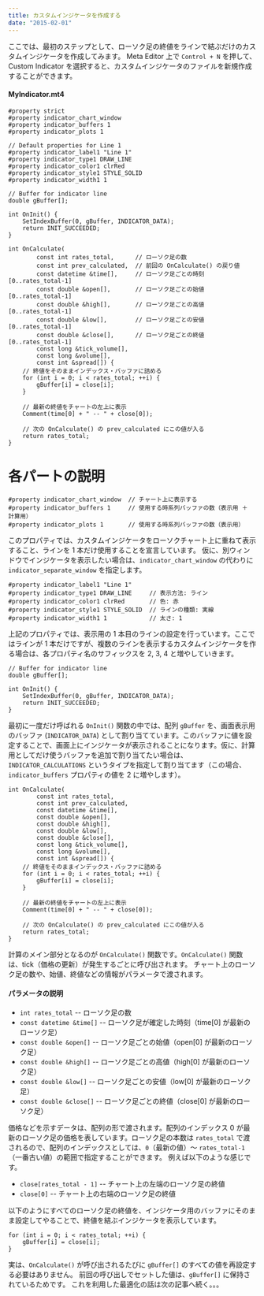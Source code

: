 ```yaml
---
title: カスタムインジケータを作成する
date: "2015-02-01"
---
```


ここでは、最初のステップとして、ローソク足の終値をラインで結ぶだけのカスタムインジケータを作成してみます。
Meta Editor 上で `Control + N` を押して、Custom Indicator を選択すると、カスタムインジケータのファイルを新規作成することができます。


#### MyIndicator.mt4

```mql
#property strict
#property indicator_chart_window
#property indicator_buffers 1
#property indicator_plots 1

// Default properties for Line 1
#property indicator_label1 "Line 1"
#property indicator_type1 DRAW_LINE
#property indicator_color1 clrRed
#property indicator_style1 STYLE_SOLID
#property indicator_width1 1

// Buffer for indicator line
double gBuffer[];

int OnInit() {
    SetIndexBuffer(0, gBuffer, INDICATOR_DATA);
    return INIT_SUCCEEDED;
}

int OnCalculate(
        const int rates_total,      // ローソク足の数
        const int prev_calculated,  // 前回の OnCalculate() の戻り値
        const datetime &time[],     // ローソク足ごとの時刻 [0..rates_total-1]
        const double &open[],       // ローソク足ごとの始値 [0..rates_total-1]
        const double &high[],       // ローソク足ごとの高値 [0..rates_total-1]
        const double &low[],        // ローソク足ごとの安値 [0..rates_total-1]
        const double &close[],      // ローソク足ごとの終値 [0..rates_total-1]
        const long &tick_volume[],
        const long &volume[],
        const int &spread[]) {
    // 終値をそのままインデックス・バッファに詰める
    for (int i = 0; i < rates_total; ++i) {
        gBuffer[i] = close[i];
    }

    // 最新の終値をチャートの左上に表示
    Comment(time[0] + " -- " + close[0]);

    // 次の OnCalculate() の prev_calculated にこの値が入る
    return rates_total;
}
```

各パートの説明
====

```mql
#property indicator_chart_window  // チャート上に表示する
#property indicator_buffers 1     // 使用する時系列バッファの数（表示用 ＋ 計算用）
#property indicator_plots 1       // 使用する時系列バッファの数（表示用）
```

このプロパティでは、カスタムインジケータをローソクチャート上に重ねて表示すること、ラインを 1 本だけ使用することを宣言しています。
仮に、別ウィンドウでインジケータを表示したい場合は、`indicator_chart_window` の代わりに `indicator_separate_window` を指定します。

```mql
#property indicator_label1 "Line 1"
#property indicator_type1 DRAW_LINE     // 表示方法: ライン
#property indicator_color1 clrRed       // 色: 赤
#property indicator_style1 STYLE_SOLID  // ラインの種類: 実線
#property indicator_width1 1            // 太さ: 1
```

上記のプロパティでは、表示用の 1 本目のラインの設定を行っています。ここではラインが 1 本だけですが、複数のラインを表示するカスタムインジケータを作る場合は、各プロパティ名のサフィックスを 2, 3, 4 と増やしていきます。

```mql
// Buffer for indicator line
double gBuffer[];

int OnInit() {
    SetIndexBuffer(0, gBuffer, INDICATOR_DATA);
    return INIT_SUCCEEDED;
}
```

最初に一度だけ呼ばれる `OnInit()` 関数の中では、配列 `gBuffer` を、画面表示用のバッファ (`INDICATOR_DATA`) として割り当てています。このバッファに値を設定することで、画面上にインジケータが表示されることになります。仮に、計算用としてだけ使うバッファを追加で割り当てたい場合は、`INDICATOR_CALCULATIONS` というタイプを指定して割り当てます（この場合、`indicator_buffers` プロパティの値を 2 に増やします）。

```mql
int OnCalculate(
        const int rates_total,
        const int prev_calculated,
        const datetime &time[],
        const double &open[],
        const double &high[],
        const double &low[],
        const double &close[],
        const long &tick_volume[],
        const long &volume[],
        const int &spread[]) {
    // 終値をそのままインデックス・バッファに詰める
    for (int i = 0; i < rates_total; ++i) {
        gBuffer[i] = close[i];
    }

    // 最新の終値をチャートの左上に表示
    Comment(time[0] + " -- " + close[0]);

    // 次の OnCalculate() の prev_calculated にこの値が入る
    return rates_total;
}
```

計算のメイン部分となるのが `OnCalculate()` 関数です。`OnCalculate()` 関数は、tick（価格の更新）が発生するごとに呼び出されます。
チャート上のローソク足の数や、始値、終値などの情報がパラメータで渡されます。

#### パラメータの説明

* `int rates_total`        -- ローソク足の数
* `const datetime &time[]` -- ローソク足が確定した時刻（time[0] が最新のローソク足）
* `const double &open[]`   -- ローソク足ごとの始値（open[0] が最新のローソク足）
* `const double &high[]`   -- ローソク足ごとの高値（high[0] が最新のローソク足）
* `const double &low[]`    -- ローソク足ごとの安値（low[0] が最新のローソク足）
* `const double &close[]`  -- ローソク足ごとの終値（close[0] が最新のローソク足）

価格などを示すデータは、配列の形で渡されます。配列のインデックス 0 が最新のローソク足の価格を表しています。ローソク足の本数は `rates_total` で渡されるので、配列のインデックスとしては、`0`（最新の値）〜 `rates_total-1`（一番古い値）の範囲で指定することができます。
例えば以下のような感じです。

* `close[rates_total - 1]` -- チャート上の左端のローソク足の終値
* `close[0]`               -- チャート上の右端のローソク足の終値

以下のようにすべてのローソク足の終値を、インジケータ用のバッファにそのまま設定してやることで、終値を結ぶインジケータを表示しています。

```mql
for (int i = 0; i < rates_total; ++i) {
    gBuffer[i] = close[i];
}
```

実は、`OnCalculate()` が呼び出されるたびに `gBuffer[]` のすべての値を再設定する必要はありません。
前回の呼び出しでセットした値は、`gBuffer[]` に保持されているためです。
これを利用した最適化の話は次の記事へ続く。。。

